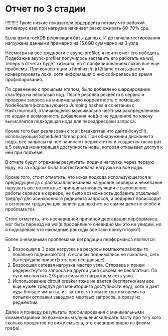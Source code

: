 # Отчет по 3 стадии

!!!!!!!!!! Такие низкие показатели ордеррейта потому что рабочий антивирус eset при нагрузке начинает резко сжирать 60-70% cpu.

Была взята rockDB реализация базы данных. И до начала тестирования нагружена данными примерно на 15.6GB суммарно на 3 узла

Несмотря на все трудности с async-profiler, я почти смог его победить. Подебажив async-profiler получилось 
заставить его работать на wsl, теперь в отчетах будет хитмапа, но с профилированием локов все еще проблемы. При 
конвертации в html из jfr, jrf2flame отказывается конвертировать локи, хотя информация о них собиралась во время
профилирования.

По сравнению с прошлым этапом, было добавлено шардирование кластера на несколько нод.
После ресолва реквеста в сервис и проверки запроса на минимальную корректность 
с помощью NodeRouters(использующего Jumping hashes в сочетании с Hash.murmur3, отличающейся максимально честным 
распределением по нодам и возможность добавления нод(но не удаления)
по ключу вычисляется подходящая нода для переадресовки запроса.

Кроме того был реализован circuit breaker(так что дайте бонус!!!), использующий Scheduled thread pool.
При обнаружении дисконекта ноды, все запросы на нее начинают реджектится и создается таска раз в 5 секунд
мониторящая доступность ноды, которая открывает доступ к ней при подъеме.

В отчете будут отражены результаты подачи нагрузки через первую ноду, но за кадром была протестирована
нагрузка на все ноды. 

Кроме того, стоит отметить, что из-за подхода использующегося в предыдущем дз с распараллеливанием на уровне
сервера и нежелание нарушать все возможные принципы инкапсуляции с выполнение работы сервиса в сервере,
не было возможность добавить отдельный тредпул для асинхронного редиректа запросов, и редирект происходит
в основном тредпуле для записи данных(что на самом деле не особо и проблема то).

Стоит отметить, что неочевидной причиной дергадации перформанса мог быть переезд на wsl(в профайлинге очевидно мы это не увидим,
но я подозреваю что накладные расходы все таки присутствуют)

Более очевидными проблемами деградации перформанса являются: 
1. Возросшая в 3 раза нагрузка на ресурсы компьютера(ноды то локально поднимаются). А если бы поднимались не локально,
сеть бы передала привет(хотя про нее дальше).
2. Возросшая сетевая нагрузка мастер узла. Отправка и прием редеректнутого запроса на другой узел совсем 
не бесплатная. По сути мы почти в 2/3 раза сильнее нагружаем сеть узла.
3. Использование circuit breaker тоже не дается бесплатно(нам все еще нужен тредпул для мониторинга доступности нод),
хоть и дает куда больше импакта, из-за того, что мы не тратим время на попытки отправки заведомо мертвых запросов,
а сразу их реджектим.


Далее я приведу результаты профилирования с минимальными комментариями по возможным улучшениям(писать пасту
про то у кого сколько процентов не вижу смысла, это очевидно видно из флейм графа).
   
[//]: # (# Профилирование)

[//]: # (## PUT)

[//]: # (### Latency&#40;wrk2&#41;)

[//]: # (Ордеррейт 6000 оказался стабильной нагрузкой, при которой 99 процентов запросов укладывается в 12 мс, при нагрузке 6500)

[//]: # (99 персентиль возрастает до 462 мс.)

[//]: # (По сравнения с однопоточной реализаций, ордеррейд возрос в 6 раз, что при 8 физический потоках является неплохим результатом.)

[//]: # (Put все еще выдерживает больший ордеррейт из-за особенностей структуры данных в бд)

[//]: # (```)

[//]: # ()
[//]: # (```)

[//]: # ()
[//]: # (### Flame graph)

[//]: # (#### Cpu)

[//]: # (Различия с однопоточной версией не то чтобы колоссальные. Изменилась иерархия вызова по пути к конченым функциям &#40;теперь)

[//]: # (selectorThread отвечает только за прием данных, а тредпул за занесение в бд и отправку ответа&#41;, а соотношение используемового)

[//]: # (cpu осталось примерно таким же. Стоит отметить разве что появление ThreadPoolExecutor.getTask занимающей 4% и отвественной)

[//]: # (за менеджмент тасок в тредпуле.)

[//]: # (![put_cpu_merged]&#40;put_cpu_merged.png&#41;)

[//]: # ()
[//]: # (#### Alloc)

[//]: # ()
[//]: # (Ситуация не сильно изменилась по сравнения с однопоточным приложением. Вот общая картина по тредам. И дальше посмотрим детали.)

[//]: # (Из общей картины можно сделать вывод что почти все аллокации так же уходят на прием объектов из сети как и в 1 поточном случае)

[//]: # (![put_alloc_merged]&#40;put_alloc_merged.png&#41;)

[//]: # ()
[//]: # ()
[//]: # (Для селектора ситуация выглядит так. 98% уходит на processRead. Неудивительно, ведь мы разделили функционал так,)

[//]: # (что селектор треды только читают поступающие запросы, а записью ответов и выполнение бизнес логики занимаются уже воркеры.)

[//]: # ()
[//]: # (![put_alloc_selector]&#40;put_alloc_selector.png&#41;)

[//]: # ()
[//]: # (Для воркера ситуация уже интереснее. 6% уходит на внутренние аллокации для Executor. 25% уходит на Request.getPararmeter и)

[//]: # (Request.getPath &#40;внутрениие функции one.nio омогающие в роутинге&#41;. И самое главное 41% на запись ответа по сети sendResponse)

[//]: # (и 27% на саму запись в бд.)

[//]: # ()
[//]: # (![put_alloc_worker]&#40;put_alloc_worker.png&#41;)

[//]: # ()
[//]: # (#### Lock)

[//]: # ()
[//]: # (90% на LinkBlockQueue.take - ожидание доступа к очереди внутри тредпула&#40;потенциально можно лок фри структуру юзать&#41;  и)

[//]: # (10 % на ожидание разрешения для взаимодействия с сокетом.)

[//]: # ()
[//]: # (![put_lock_worker]&#40;put_lock_merged.png&#41;)

[//]: # ()
[//]: # ()
[//]: # ()
[//]: # (# GET)

[//]: # (### Latency&#40;wrk2&#41;)

[//]: # (Ордеррейт 5000 является стабильным, при котором 99% запросов обрабатывается за 4 мс. При ордеррейте 6000 задержки уже порядка 2000)

[//]: # (Нагрузка так же как и для put выросла в ~6 раз.)

[//]: # ()
[//]: # (```)

[//]: # (```)

[//]: # (### Flame graph)

[//]: # (Глобальные отличия от однопоточной программы описаны в пут секции.)

[//]: # ()
[//]: # (#### Cpu)

[//]: # (Изменения описанные в секции про put так же актуальны и для get. 4% на getTask в тред пуде. И разнесение чтения-селекта и обработки-записи)

[//]: # (запроса по разным тредам. Проценты каждой из секций равносильны процентам в однопоточном приложении. Единственное можно отметить)

[//]: # (что взятие из бд и запись ответа оказались в одном потоке, что оптимально для пут, но плохо для гет&#40;две самые затратные оперции)

[//]: # (в 1 потоке&#41;. В итоге у нас трейд офф или быстрый гет или быстрый пут. Выбираем пут:&#41;)

[//]: # ()
[//]: # (![get_cpu_merged]&#40;get_cpu_merged.png&#41;)

[//]: # ()
[//]: # (#### Alloc)

[//]: # (Все так же похоже на однопоточную программу. 47% writeResponse, 46% getEntity и какие-то копейки на getTask и селект.)

[//]: # (![get_alloc_merged]&#40;get_alloc_merged.png&#41;)

[//]: # ()
[//]: # (#### Lock)

[//]: # ()
[//]: # (![get_lock_merged]&#40;get_lock_merged.png&#41;)

[//]: # ()
[//]: # (Все так же 90% на LinkBlockQueue.take - ожидание доступа к очереди внутри тредпула&#40;потенциально можно лок фри структуру юзать&#41;  и)

[//]: # (10 % на ожидание разрешения для взаимодействия с сокетом.)

[//]: # ()
[//]: # ()
[//]: # ()
